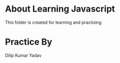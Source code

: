 # About Learning Javascript
This folder is created for learning and practising
# Practice By
Dilip Kumar Yadav
